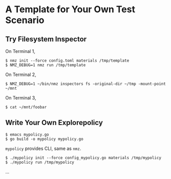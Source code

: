 # A Template for Your Own Test Scenario

## Try Filesystem Inspector
On Terminal 1,
    
    $ nmz init --force config.toml materials /tmp/template
    $ NMZ_DEBUG=1 nmz run /tmp/template

On Terminal 2,

    $ NMZ_DEBUG=1 ~/bin/nmz inspectors fs -original-dir ~/tmp -mount-point ~/mnt

On Terminal 3,

    $ cat ~/mnt/foobar



## Write Your Own Explorepolicy

    $ emacs mypolicy.go
    $ go build -o mypolicy mypolicy.go

`mypolicy` provides CLI, same as `nmz`.

    $ ./mypolicy init --force config_mypolicy.go materials /tmp/mypolicy
    $ ./mypolicy run /tmp/mypolicy

...
